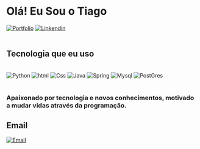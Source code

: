 <h1>Olá! Eu Sou o Tiago</h1>

[![Portfolio](https://img.shields.io/badge/Blogger-FF5722?style=for-the-badge&logo=blogger&logoColor=white)](https://tiagoferreirago.github.io/my.portlife/index.html)
[![Linkendin](https://img.shields.io/badge/LinkedIn-0077B5?style=for-the-badge&logo=linkedin&logoColor=white)](https://www.linkedin.com/in/tiagoferreira97)
<br/><br/>


<h2>Tecnologia que eu uso</h2>

<div style= "display: inline_block"><br/>
<img align ="center" alt="Python"  src="https://img.shields.io/badge/Python-3776AB?style=for-the-badge&logo=python&logoColor=white"/>
<img align ="center" alt="html"  src="https://img.shields.io/badge/HTML-239120?style=for-the-badge&logo=html5&logoColor=white"/>
<img align ="center" alt="Css"  src="https://img.shields.io/badge/CSS-239120?&style=for-the-badge&logo=css3&logoColor=white"/>
<img align ="center" alt="Java"  src="https://img.shields.io/badge/Java-ED8B00?style=for-the-badge&logo=openjdk&logoColor=white"/>
<img align ="center" alt="Spring"  src="https://img.shields.io/badge/Spring-6DB33F?style=for-the-badge&logo=spring&logoColor=white"/>
<img align ="center" alt="Mysql"  src="https://img.shields.io/badge/MySQL-00000F?style=for-the-badge&logo=mysql&logoColor=white"/>
<img align ="center" alt="PostGres"  src="https://img.shields.io/badge/PostgreSQL-316192?style=for-the-badge&logo=postgresql&logoColor=white"/>
</div><br/>

<h3>Apaixonado por tecnologia e novos conhecimentos, motivado a mudar vidas através da programação.</h3>

<h2>Email</h2>

[![Email](https://img.shields.io/badge/Gmail-D14836?style=for-the-badge&logo=gmail&logoColor=white)](https://thdejesusferreira@gmail.com)
